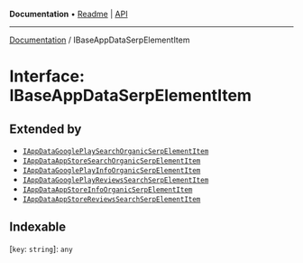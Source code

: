 **Documentation** • [Readme](../README.md) \| [API](../globals.md)

***

[Documentation](../README.md) / IBaseAppDataSerpElementItem

# Interface: IBaseAppDataSerpElementItem

## Extended by

- [`IAppDataGooglePlaySearchOrganicSerpElementItem`](IAppDataGooglePlaySearchOrganicSerpElementItem.md)
- [`IAppDataAppStoreSearchOrganicSerpElementItem`](IAppDataAppStoreSearchOrganicSerpElementItem.md)
- [`IAppDataGooglePlayInfoOrganicSerpElementItem`](IAppDataGooglePlayInfoOrganicSerpElementItem.md)
- [`IAppDataGooglePlayReviewsSearchSerpElementItem`](IAppDataGooglePlayReviewsSearchSerpElementItem.md)
- [`IAppDataAppStoreInfoOrganicSerpElementItem`](IAppDataAppStoreInfoOrganicSerpElementItem.md)
- [`IAppDataAppStoreReviewsSearchSerpElementItem`](IAppDataAppStoreReviewsSearchSerpElementItem.md)

## Indexable

 \[`key`: `string`\]: `any`
